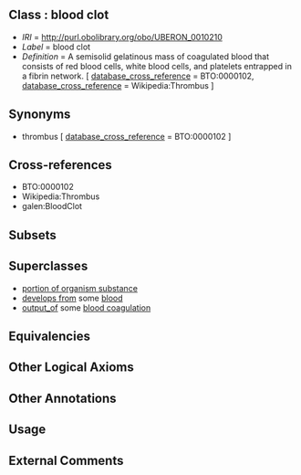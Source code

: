 
## Class : blood clot

 * *IRI* = http://purl.obolibrary.org/obo/UBERON_0010210
 * *Label* = blood clot
 * *Definition* = A semisolid gelatinous mass of coagulated blood that consists of red blood cells, white blood cells, and platelets entrapped in a fibrin network. [ [database_cross_reference](../../ef/oboInOwl#hasDbXref.md) = BTO:0000102, [database_cross_reference](../../ef/oboInOwl#hasDbXref.md) = Wikipedia:Thrombus ]

## Synonyms

 * thrombus [ [database_cross_reference](../../ef/oboInOwl#hasDbXref.md) = BTO:0000102 ]

## Cross-references

 * BTO:0000102
 * Wikipedia:Thrombus
 * galen:BloodClot

## Subsets


## Superclasses

 * [portion of organism substance](../../UBERON/63/UBERON_0000463.md)
 * [develops from](../../RO/02/RO_0002202.md) some [blood](../../UBERON/78/UBERON_0000178.md)
 * [output_of](../../core#output/of/core#output_of.md) some [blood coagulation](../../GO/96/GO_0007596.md)

## Equivalencies


## Other Logical Axioms


## Other Annotations


## Usage


## External Comments


